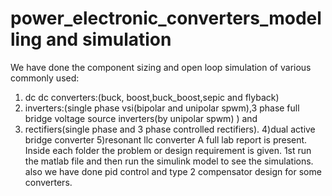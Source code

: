 # power_electronic_converters_modelling and simulation
We have done the component sizing and  open loop simulation of various commonly used:
1) dc dc converters:(buck, boost,buck_boost,sepic and flyback) 
2) inverters:(single phase vsi(bipolar and unipolar spwm),3 phase full bridge voltage source inverters(by unipolar spwm) ) and
3) rectifiers(single phase and 3 phase controlled rectifiers).
4)dual active bridge converter
5)resonant llc converter
A full lab report is present. Inside each folder the problem or design requirement is given. 1st run the matlab file and then run the simulink model to see the simulations. 
also we have done pid control and type 2 compensator design for some converters.
